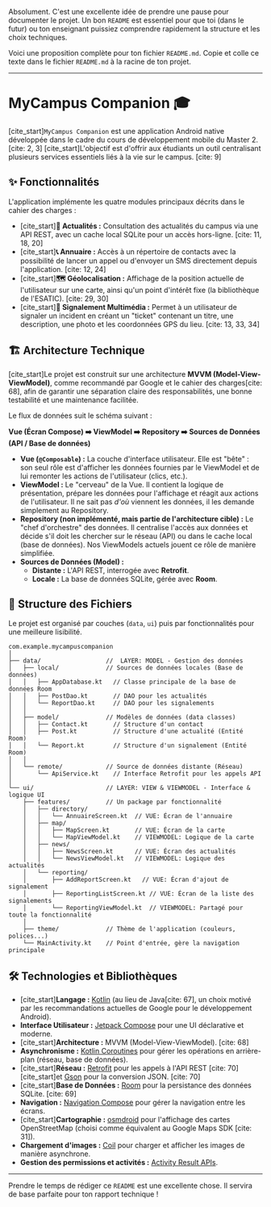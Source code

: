 Absolument. C'est une excellente idée de prendre une pause pour documenter le projet. Un bon `README` est essentiel pour que toi (dans le futur) ou ton enseignant puissiez comprendre rapidement la structure et les choix techniques.

Voici une proposition complète pour ton fichier `README.md`. Copie et colle ce texte dans le fichier `README.md` à la racine de ton projet.

-----

# MyCampus Companion 🎓

[cite\_start]`MyCampus Companion` est une application Android native développée dans le cadre du cours de développement mobile du Master 2. [cite: 2, 3] [cite\_start]L'objectif est d'offrir aux étudiants un outil centralisant plusieurs services essentiels liés à la vie sur le campus. [cite: 9]

## ✨ Fonctionnalités

L'application implémente les quatre modules principaux décrits dans le cahier des charges :

* [cite\_start]**📰 Actualités :** Consultation des actualités du campus via une API REST, avec un cache local SQLite pour un accès hors-ligne. [cite: 11, 18, 20]
* [cite\_start]**📞 Annuaire :** Accès à un répertoire de contacts avec la possibilité de lancer un appel ou d'envoyer un SMS directement depuis l'application. [cite: 12, 24]
* [cite\_start]**🗺️ Géolocalisation :** Affichage de la position actuelle de l'utilisateur sur une carte, ainsi qu'un point d'intérêt fixe (la bibliothèque de l'ESATIC). [cite: 29, 30]
* [cite\_start]**📸 Signalement Multimédia :** Permet à un utilisateur de signaler un incident en créant un "ticket" contenant un titre, une description, une photo et les coordonnées GPS du lieu. [cite: 13, 33, 34]

## 🏗️ Architecture Technique

[cite\_start]Le projet est construit sur une architecture **MVVM (Model-View-ViewModel)**, comme recommandé par Google et le cahier des charges[cite: 68], afin de garantir une séparation claire des responsabilités, une bonne testabilité et une maintenance facilitée.

Le flux de données suit le schéma suivant :

**Vue (Écran Compose) ➡️ ViewModel ➡️ Repository ➡️ Sources de Données (API / Base de données)**

* **Vue (`@Composable`) :** La couche d'interface utilisateur. Elle est "bête" : son seul rôle est d'afficher les données fournies par le ViewModel et de lui remonter les actions de l'utilisateur (clics, etc.).
* **ViewModel :** Le "cerveau" de la Vue. Il contient la logique de présentation, prépare les données pour l'affichage et réagit aux actions de l'utilisateur. Il ne sait pas *d'où* viennent les données, il les demande simplement au Repository.
* **Repository (non implémenté, mais partie de l'architecture cible) :** Le "chef d'orchestre" des données. Il centralise l'accès aux données et décide s'il doit les chercher sur le réseau (API) ou dans le cache local (base de données). Nos ViewModels actuels jouent ce rôle de manière simplifiée.
* **Sources de Données (Model) :**
    * **Distante :** L'API REST, interrogée avec **Retrofit**.
    * **Locale :** La base de données SQLite, gérée avec **Room**.

## 📁 Structure des Fichiers

Le projet est organisé par couches (`data`, `ui`) puis par fonctionnalités pour une meilleure lisibilité.

```
com.example.mycampuscompanion
│
├── data/                  //  LAYER: MODEL - Gestion des données
│   ├── local/             // Sources de données locales (Base de données)
│   │   ├── AppDatabase.kt   // Classe principale de la base de données Room
│   │   ├── PostDao.kt       // DAO pour les actualités
│   │   └── ReportDao.kt     // DAO pour les signalements
│   │
│   ├── model/             // Modèles de données (data classes)
│   │   ├── Contact.kt       // Structure d'un contact
│   │   ├── Post.kt          // Structure d'une actualité (Entité Room)
│   │   └── Report.kt        // Structure d'un signalement (Entité Room)
│   │
│   └── remote/            // Source de données distante (Réseau)
│       └── ApiService.kt    // Interface Retrofit pour les appels API
│
└── ui/                    // LAYER: VIEW & VIEWMODEL - Interface & logique UI
    ├── features/          // Un package par fonctionnalité
    │   ├── directory/
    │   │   └── AnnuaireScreen.kt  // VUE: Écran de l'annuaire
    │   ├── map/
    │   │   ├── MapScreen.kt       // VUE: Écran de la carte
    │   │   └── MapViewModel.kt    // VIEWMODEL: Logique de la carte
    │   ├── news/
    │   │   ├── NewsScreen.kt      // VUE: Écran des actualités
    │   │   └── NewsViewModel.kt   // VIEWMODEL: Logique des actualités
    │   └── reporting/
    │       ├── AddReportScreen.kt   // VUE: Écran d'ajout de signalement
    │       ├── ReportingListScreen.kt // VUE: Écran de la liste des signalements
    │       └── ReportingViewModel.kt  // VIEWMODEL: Partagé pour toute la fonctionnalité
    │
    ├── theme/             // Thème de l'application (couleurs, polices...)
    └── MainActivity.kt    // Point d'entrée, gère la navigation principale
```

## 🛠️ Technologies et Bibliothèques

* [cite\_start]**Langage :** [Kotlin](https://kotlinlang.org/) (au lieu de Java[cite: 67], un choix motivé par les recommandations actuelles de Google pour le développement Android).
* **Interface Utilisateur :** [Jetpack Compose](https://developer.android.com/jetpack/compose) pour une UI déclarative et moderne.
* [cite\_start]**Architecture :** MVVM (Model-View-ViewModel). [cite: 68]
* **Asynchronisme :** [Kotlin Coroutines](https://kotlinlang.org/docs/coroutines-overview.html) pour gérer les opérations en arrière-plan (réseau, base de données).
* [cite\_start]**Réseau :** [Retrofit](https://square.github.io/retrofit/) pour les appels à l'API REST [cite: 70] [cite\_start]et [Gson](https://github.com/google/gson) pour la conversion JSON. [cite: 70]
* [cite\_start]**Base de Données :** [Room](https://developer.android.com/jetpack/androidx/releases/room) pour la persistance des données SQLite. [cite: 69]
* **Navigation :** [Navigation Compose](https://developer.android.com/jetpack/compose/navigation) pour gérer la navigation entre les écrans.
* [cite\_start]**Cartographie :** [osmdroid](https://github.com/osmdroid/osmdroid) pour l'affichage des cartes OpenStreetMap (choisi comme équivalent au Google Maps SDK [cite: 31]).
* **Chargement d'images :** [Coil](https://coil-kt.github.io/coil/) pour charger et afficher les images de manière asynchrone.
* **Gestion des permissions et activités :** [Activity Result APIs](https://developer.android.com/training/basics/intents/result).

-----

Prendre le temps de rédiger ce `README` est une excellente chose. Il servira de base parfaite pour ton rapport technique \!